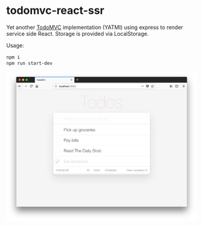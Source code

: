 todomvc-react-ssr
===
Yet another [TodoMVC](http://todomvc.com) implementation (YATMI) using express to render service side React. Storage is provided via LocalStorage.

Usage:

```
npm i
npm run start-dev
```

![TodoMVC](todomvc.png)
